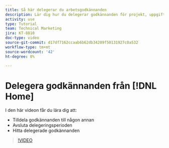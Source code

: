 ```yaml
---
title: Så här delegerar du arbetsgodkännanden
description: Lär dig hur du delegerar godkännanden för projekt, uppgifter, utgåvor och tidkort till en annan användare.
activity: use
type: Tutorial
team: Technical Marketing
jira: KT-8810
doc-type: video
source-git-commit: d17df7162ccaab6b62db34209f50131927c0a532
workflow-type: tm+mt
source-wordcount: '42'
ht-degree: 0%

---
```


# Delegera godkännanden från [!DNL Home]

I den här videon får du lära dig att:

* Tilldela godkännanden till någon annan
* Avsluta delegeringsperioden
* Hitta delegerade godkännanden

>[!VIDEO](https://video.tv.adobe.com/v/336094/?quality=12&learn=on&enablevpops)

<!---
learn more URLS
Delegate approval request
--->
